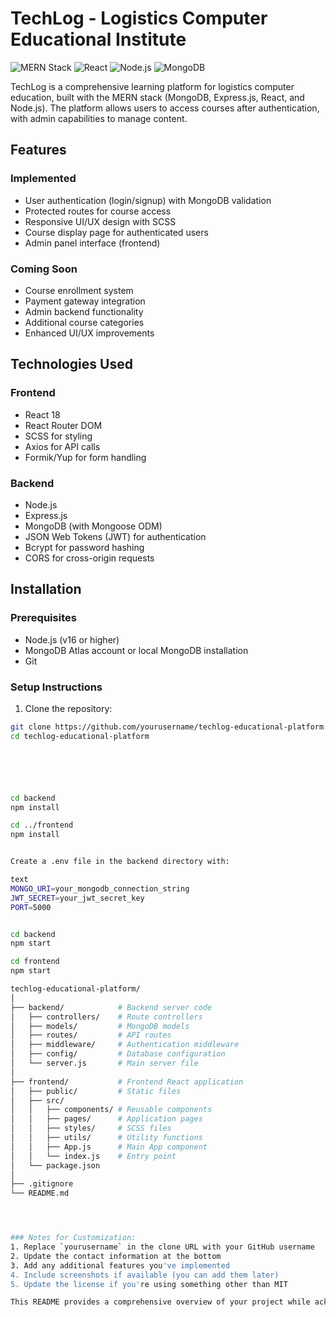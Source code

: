 # TechLog - Logistics Computer Educational Institute

![MERN Stack](https://img.shields.io/badge/MERN-Full%20Stack-blue)
![React](https://img.shields.io/badge/React-18.2.0-blue)
![Node.js](https://img.shields.io/badge/Node.js-16.0+-green)
![MongoDB](https://img.shields.io/badge/MongoDB-5.0+-brightgreen)

TechLog is a comprehensive learning platform for logistics computer education, built with the MERN stack (MongoDB, Express.js, React, and Node.js). The platform allows users to access courses after authentication, with admin capabilities to manage content.

## Features

### Implemented
- User authentication (login/signup) with MongoDB validation
- Protected routes for course access
- Responsive UI/UX design with SCSS
- Course display page for authenticated users
- Admin panel interface (frontend)

### Coming Soon
- Course enrollment system
- Payment gateway integration
- Admin backend functionality
- Additional course categories
- Enhanced UI/UX improvements

## Technologies Used

### Frontend
- React 18
- React Router DOM
- SCSS for styling
- Axios for API calls
- Formik/Yup for form handling

### Backend
- Node.js
- Express.js
- MongoDB (with Mongoose ODM)
- JSON Web Tokens (JWT) for authentication
- Bcrypt for password hashing
- CORS for cross-origin requests

## Installation

### Prerequisites
- Node.js (v16 or higher)
- MongoDB Atlas account or local MongoDB installation
- Git

### Setup Instructions

1. Clone the repository:
```bash
git clone https://github.com/yourusername/techlog-educational-platform.git
cd techlog-educational-platform






cd backend
npm install

cd ../frontend
npm install


Create a .env file in the backend directory with:

text
MONGO_URI=your_mongodb_connection_string
JWT_SECRET=your_jwt_secret_key
PORT=5000


cd backend
npm start

cd frontend
npm start

techlog-educational-platform/
│
├── backend/            # Backend server code
│   ├── controllers/    # Route controllers
│   ├── models/         # MongoDB models
│   ├── routes/         # API routes
│   ├── middleware/     # Authentication middleware
│   ├── config/         # Database configuration
│   └── server.js       # Main server file
│
├── frontend/           # Frontend React application
│   ├── public/         # Static files
│   ├── src/
│   │   ├── components/ # Reusable components
│   │   ├── pages/      # Application pages
│   │   ├── styles/     # SCSS files
│   │   ├── utils/      # Utility functions
│   │   ├── App.js      # Main App component
│   │   └── index.js    # Entry point
│   └── package.json
│
├── .gitignore
└── README.md




### Notes for Customization:
1. Replace `yourusername` in the clone URL with your GitHub username
2. Update the contact information at the bottom
3. Add any additional features you've implemented
4. Include screenshots if available (you can add them later)
5. Update the license if you're using something other than MIT

This README provides a comprehensive overview of your project while acknowledging the work still in progress. It's professional yet leaves room for the future enhancements you mentioned.
